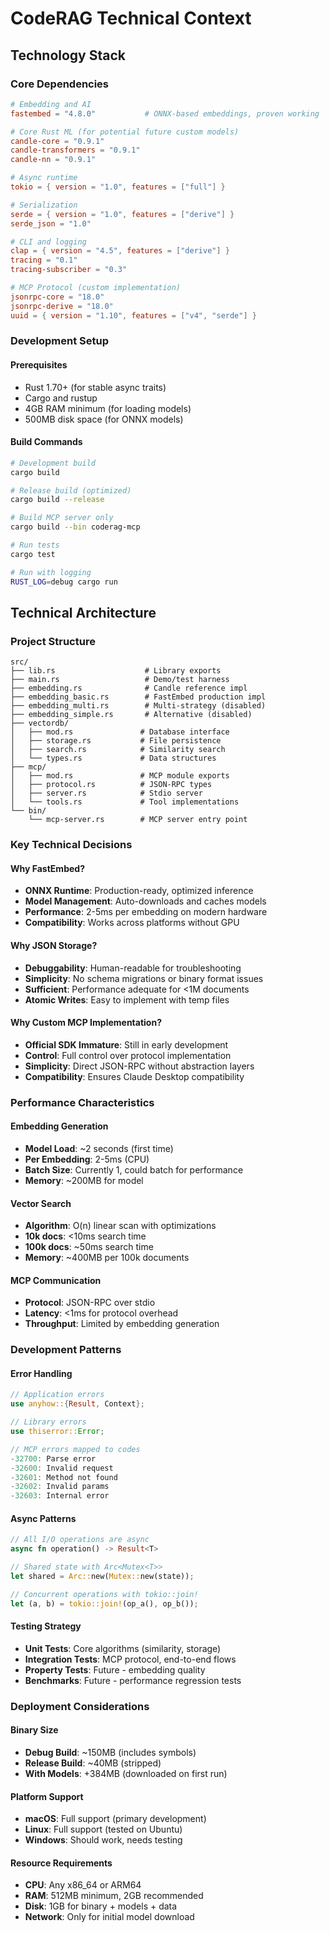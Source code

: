 # CodeRAG Technical Context

## Technology Stack

### Core Dependencies
```toml
# Embedding and AI
fastembed = "4.8.0"           # ONNX-based embeddings, proven working

# Core Rust ML (for potential future custom models)
candle-core = "0.9.1"
candle-transformers = "0.9.1"
candle-nn = "0.9.1"

# Async runtime
tokio = { version = "1.0", features = ["full"] }

# Serialization
serde = { version = "1.0", features = ["derive"] }
serde_json = "1.0"

# CLI and logging
clap = { version = "4.5", features = ["derive"] }
tracing = "0.1"
tracing-subscriber = "0.3"

# MCP Protocol (custom implementation)
jsonrpc-core = "18.0"
jsonrpc-derive = "18.0"
uuid = { version = "1.10", features = ["v4", "serde"] }
```

### Development Setup

#### Prerequisites
- Rust 1.70+ (for stable async traits)
- Cargo and rustup
- 4GB RAM minimum (for loading models)
- 500MB disk space (for ONNX models)

#### Build Commands
```bash
# Development build
cargo build

# Release build (optimized)
cargo build --release

# Build MCP server only
cargo build --bin coderag-mcp

# Run tests
cargo test

# Run with logging
RUST_LOG=debug cargo run
```

## Technical Architecture

### Project Structure
```
src/
├── lib.rs                    # Library exports
├── main.rs                   # Demo/test harness
├── embedding.rs              # Candle reference impl
├── embedding_basic.rs        # FastEmbed production impl
├── embedding_multi.rs        # Multi-strategy (disabled)
├── embedding_simple.rs       # Alternative (disabled)
├── vectordb/
│   ├── mod.rs               # Database interface
│   ├── storage.rs           # File persistence
│   ├── search.rs            # Similarity search
│   └── types.rs             # Data structures
├── mcp/
│   ├── mod.rs               # MCP module exports
│   ├── protocol.rs          # JSON-RPC types
│   ├── server.rs            # Stdio server
│   └── tools.rs             # Tool implementations
└── bin/
    └── mcp-server.rs        # MCP server entry point
```

### Key Technical Decisions

#### Why FastEmbed?
- **ONNX Runtime**: Production-ready, optimized inference
- **Model Management**: Auto-downloads and caches models
- **Performance**: 2-5ms per embedding on modern hardware
- **Compatibility**: Works across platforms without GPU

#### Why JSON Storage?
- **Debuggability**: Human-readable for troubleshooting
- **Simplicity**: No schema migrations or binary format issues
- **Sufficient**: Performance adequate for <1M documents
- **Atomic Writes**: Easy to implement with temp files

#### Why Custom MCP Implementation?
- **Official SDK Immature**: Still in early development
- **Control**: Full control over protocol implementation
- **Simplicity**: Direct JSON-RPC without abstraction layers
- **Compatibility**: Ensures Claude Desktop compatibility

### Performance Characteristics

#### Embedding Generation
- **Model Load**: ~2 seconds (first time)
- **Per Embedding**: 2-5ms (CPU)
- **Batch Size**: Currently 1, could batch for performance
- **Memory**: ~200MB for model

#### Vector Search
- **Algorithm**: O(n) linear scan with optimizations
- **10k docs**: <10ms search time
- **100k docs**: ~50ms search time
- **Memory**: ~400MB per 100k documents

#### MCP Communication
- **Protocol**: JSON-RPC over stdio
- **Latency**: <1ms for protocol overhead
- **Throughput**: Limited by embedding generation

### Development Patterns

#### Error Handling
```rust
// Application errors
use anyhow::{Result, Context};

// Library errors
use thiserror::Error;

// MCP errors mapped to codes
-32700: Parse error
-32600: Invalid request
-32601: Method not found
-32602: Invalid params
-32603: Internal error
```

#### Async Patterns
```rust
// All I/O operations are async
async fn operation() -> Result<T>

// Shared state with Arc<Mutex<T>>
let shared = Arc::new(Mutex::new(state));

// Concurrent operations with tokio::join!
let (a, b) = tokio::join!(op_a(), op_b());
```

#### Testing Strategy
- **Unit Tests**: Core algorithms (similarity, storage)
- **Integration Tests**: MCP protocol, end-to-end flows
- **Property Tests**: Future - embedding quality
- **Benchmarks**: Future - performance regression tests

### Deployment Considerations

#### Binary Size
- **Debug Build**: ~150MB (includes symbols)
- **Release Build**: ~40MB (stripped)
- **With Models**: +384MB (downloaded on first run)

#### Platform Support
- **macOS**: Full support (primary development)
- **Linux**: Full support (tested on Ubuntu)
- **Windows**: Should work, needs testing

#### Resource Requirements
- **CPU**: Any x86_64 or ARM64
- **RAM**: 512MB minimum, 2GB recommended
- **Disk**: 1GB for binary + models + data
- **Network**: Only for initial model download
